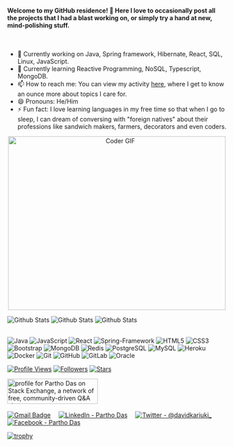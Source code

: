 <h4>Welcome to my GitHub residence! 👋 Here I love to occasionally post all the projects that I had a blast working on, or simply try a hand at new, mind-polishing stuff.</h4><br/>

- 🔭 Currently working on Java, Spring framework, Hibernate, React, SQL, Linux, JavaScript.
- 🌱 Currently learning Reactive Programming, NoSQL, Typescript, MongoDB.
- 📫 How to reach me: You can view my activity [here](https://www.linkedin.com/in/partho99/), where I get to know an ounce    more about topics I care for.<nbsp>
- 😄 Pronouns: He/Him
- ⚡ Fun fact: I love learning languages in my free time so that when I go to sleep, I can dream of conversing with "foreign natives" about  their professions like sandwich makers, farmers, decorators and even coders.<br>

<div align="center">
 <img src="https://media.giphy.com/media/SWoSkN6DxTszqIKEqv/giphy.gif" alt="Coder GIF" width="500" height="400">
 </div>
 
 
![Github Stats](https://github-readme-stats.vercel.app/api?username=partho99&theme=light&hide_border=true&include_all_commits=true&count_private=true)
![Github Stats](https://github-readme-stats.vercel.app/api/top-langs/?username=partho99&theme=light&hide_border=false&include_all_commits=true&count_private=true&layout=compact)
![Github Stats](https://github-readme-streak-stats.herokuapp.com/?user=partho99&theme=light&hide_border=true&fire=red&sideNums=red)<br/>
<br>

   ![Java](https://img.shields.io/badge/-Java-%23F7DF1C?style=flat-square&logo=java&logoColor=db1f1f&labelColor=%23F7DF1C&color=%23FFCE5A)
  ![JavaScript](https://img.shields.io/badge/-JavaScript-%23F7DF1C?style=flat-square&logo=javascript&logoColor=000000&labelColor=%23F7DF1C&color=%23FFCE5A)
  ![React](https://img.shields.io/badge/-React-black?style=flat-square&logo=react)
 ![Spring-Framework](https://img.shields.io/badge/-Spring-%1fdbb9?style=flat-square&logo=spring&labelColor=%23F7DF1C&color=%23FFCE5A)
  ![HTML5](https://img.shields.io/badge/-HTML5-E34F26?style=flat-square&logo=html5&logoColor=white)
  ![CSS3](https://img.shields.io/badge/-CSS3-1572B6?style=flat-square&logo=css3)
  ![Bootstrap](https://img.shields.io/badge/-Bootstrap-563D7C?style=flat-square&logo=bootstrap)
  ![MongoDB](https://img.shields.io/badge/-MongoDB-black?style=flat-square&logo=mongodb)
  ![Redis](https://img.shields.io/badge/-Redis-black?style=flat-square&logo=Redis)
  ![PostgreSQL](https://img.shields.io/badge/-PostgreSQL-336791?style=flat-square&logo=postgresql)
  ![MySQL](https://img.shields.io/badge/-MySQL-black?style=flat-square&logo=mysql)
  ![Heroku](https://img.shields.io/badge/-Heroku-430098?style=flat-square&logo=heroku)
  ![Docker](https://img.shields.io/badge/-Docker-black?style=flat-square&logo=docker)
  ![Git](https://img.shields.io/badge/-Git-black?style=flat-square&logo=git)
  ![GitHub](https://img.shields.io/badge/-GitHub-181717?style=flat-square&logo=github)
  ![GitLab](https://img.shields.io/badge/-GitLab-FCA121?style=flat-square&logo=gitlab)
 ![Oracle](https://img.shields.io/badge/-Oracle-red?style=flat-square&logo=Oracle)
 
 
<!--  <a href="https://stackexchange.com/users/9221177"><img src="https://stackexchange.com/users/flair/9221177.png" width="208" height="58" alt="profile for Partho on Stack Exchange, a network of free, community-driven Q&amp;A sites" title="profile for Partho on Stack Exchange, a network of free, community-driven Q&amp;A sites"></a> -->
 

[![Profile Views](https://komarev.com/ghpvc/?username=partho99&color=red)](#) [![Followers](https://img.shields.io/github/followers/partho99)](#) [![Stars](https://img.shields.io/github/stars/partho99?label=Profile%20Stars&logo=Profile%20stars&logoColor=r)](#)

<a href="https://stackexchange.com/users/9221177/partho?tab=accounts"><img src="https://stackexchange.com/users/flair/9221177.png" width="208" height="58" alt="profile for Partho Das on Stack Exchange, a network of free, community-driven Q&amp;A sites" title="profile for Partho Das on Stack Exchange, a network of free, community-driven Q&amp;A sites"></a>
 <br> <br>[![Gmail Badge](https://img.shields.io/badge/Gmail-D14836?style=for-the-badge&logo=gmail&logoColor=white)](mailto:partho.swe@gmail.com) &emsp;[![LinkedIn - Partho Das](https://img.shields.io/badge/LinkedIn-0077B5?style=for-the-badge&logo=linkedin&logoColor=white)](https://www.linkedin.com/in/partho99)&emsp;
[![Twitter - @davidkariuki_](https://img.shields.io/badge/Twitter-1DA1F2?style=for-the-badge&logo=twitter&logoColor=white)](https://twitter.com/partho_das99)&emsp;[![Facebook - Partho Das](https://img.shields.io/badge/Facebook-1877F2?style=for-the-badge&logo=facebook&logoColor=white)](https://www.facebook.com/partho09)&emsp;

[![trophy](https://github-profile-trophy.vercel.app/?username=partho99&margin-w=8)](https://github.com/ryo-ma/github-profile-trophy)
<br>
 
